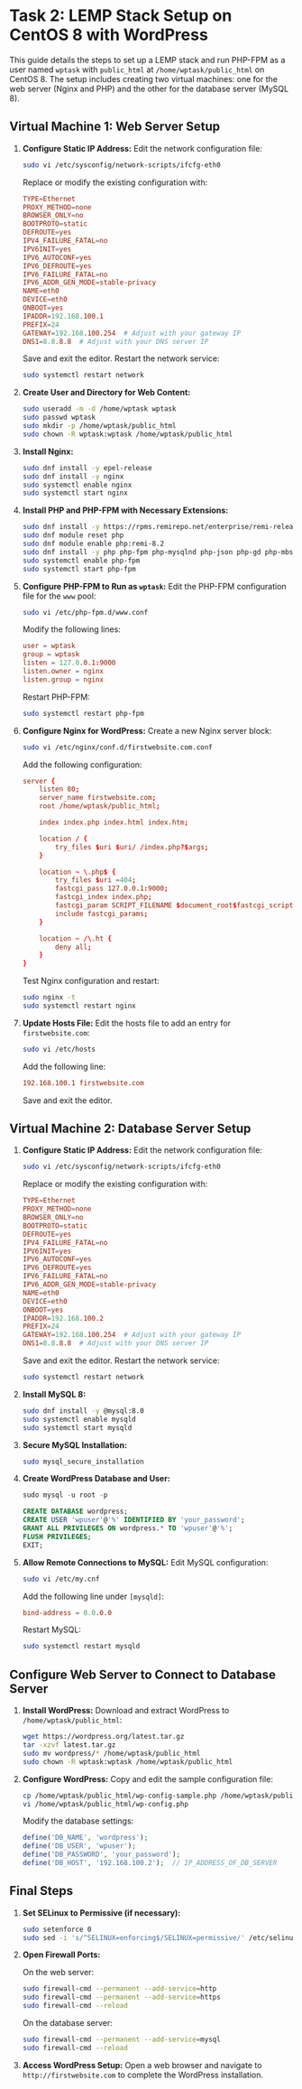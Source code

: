 # Task 2: LEMP Stack Setup on CentOS 8 with WordPress

This guide details the steps to set up a LEMP stack and run PHP-FPM as a user named `wptask` with `public_html` at `/home/wptask/public_html` on CentOS 8. The setup includes creating two virtual machines: one for the web server (Nginx and PHP) and the other for the database server (MySQL 8).

## Virtual Machine 1: Web Server Setup

1. **Configure Static IP Address:**
    Edit the network configuration file:
    ```sh
    sudo vi /etc/sysconfig/network-scripts/ifcfg-eth0
    ```
    Replace or modify the existing configuration with:
    ```conf
    TYPE=Ethernet
    PROXY_METHOD=none
    BROWSER_ONLY=no
    BOOTPROTO=static
    DEFROUTE=yes
    IPV4_FAILURE_FATAL=no
    IPV6INIT=yes
    IPV6_AUTOCONF=yes
    IPV6_DEFROUTE=yes
    IPV6_FAILURE_FATAL=no
    IPV6_ADDR_GEN_MODE=stable-privacy
    NAME=eth0
    DEVICE=eth0
    ONBOOT=yes
    IPADDR=192.168.100.1
    PREFIX=24
    GATEWAY=192.168.100.254  # Adjust with your gateway IP
    DNS1=8.8.8.8  # Adjust with your DNS server IP
    ```
    Save and exit the editor. Restart the network service:
    ```sh
    sudo systemctl restart network
    ```

2. **Create User and Directory for Web Content:**
    ```sh
    sudo useradd -m -d /home/wptask wptask
    sudo passwd wptask
    sudo mkdir -p /home/wptask/public_html
    sudo chown -R wptask:wptask /home/wptask/public_html
    ```

3. **Install Nginx:**
    ```sh
    sudo dnf install -y epel-release
    sudo dnf install -y nginx
    sudo systemctl enable nginx
    sudo systemctl start nginx
    ```

4. **Install PHP and PHP-FPM with Necessary Extensions:**
    ```sh
    sudo dnf install -y https://rpms.remirepo.net/enterprise/remi-release-8.rpm
    sudo dnf module reset php
    sudo dnf module enable php:remi-8.2
    sudo dnf install -y php php-fpm php-mysqlnd php-json php-gd php-mbstring php-xml php-xmlrpc php-opcache php-curl php-intl php-imagick php-zip
    sudo systemctl enable php-fpm
    sudo systemctl start php-fpm
    ```

5. **Configure PHP-FPM to Run as `wptask`:**
    Edit the PHP-FPM configuration file for the `www` pool:
    ```sh
    sudo vi /etc/php-fpm.d/www.conf
    ```
    Modify the following lines:
    ```conf
    user = wptask
    group = wptask
    listen = 127.0.0.1:9000
    listen.owner = nginx
    listen.group = nginx
    ```
    Restart PHP-FPM:
    ```sh
    sudo systemctl restart php-fpm
    ```

6. **Configure Nginx for WordPress:**
    Create a new Nginx server block:
    ```sh
    sudo vi /etc/nginx/conf.d/firstwebsite.com.conf
    ```
    Add the following configuration:
    ```conf
    server {
        listen 80;
        server_name firstwebsite.com;
        root /home/wptask/public_html;

        index index.php index.html index.htm;

        location / {
            try_files $uri $uri/ /index.php?$args;
        }

        location ~ \.php$ {
            try_files $uri =404;
            fastcgi_pass 127.0.0.1:9000;
            fastcgi_index index.php;
            fastcgi_param SCRIPT_FILENAME $document_root$fastcgi_script_name;
            include fastcgi_params;
        }

        location ~ /\.ht {
            deny all;
        }
    }
    ```
    Test Nginx configuration and restart:
    ```sh
    sudo nginx -t
    sudo systemctl restart nginx
    ```

7. **Update Hosts File:**
    Edit the hosts file to add an entry for `firstwebsite.com`:
    ```sh
    sudo vi /etc/hosts
    ```
    Add the following line:
    ```conf
    192.168.100.1 firstwebsite.com
    ```
    Save and exit the editor.

## Virtual Machine 2: Database Server Setup

1. **Configure Static IP Address:**
    Edit the network configuration file:
    ```sh
    sudo vi /etc/sysconfig/network-scripts/ifcfg-eth0
    ```
    Replace or modify the existing configuration with:
    ```conf
    TYPE=Ethernet
    PROXY_METHOD=none
    BROWSER_ONLY=no
    BOOTPROTO=static
    DEFROUTE=yes
    IPV4_FAILURE_FATAL=no
    IPV6INIT=yes
    IPV6_AUTOCONF=yes
    IPV6_DEFROUTE=yes
    IPV6_FAILURE_FATAL=no
    IPV6_ADDR_GEN_MODE=stable-privacy
    NAME=eth0
    DEVICE=eth0
    ONBOOT=yes
    IPADDR=192.168.100.2
    PREFIX=24
    GATEWAY=192.168.100.254  # Adjust with your gateway IP
    DNS1=8.8.8.8  # Adjust with your DNS server IP
    ```
    Save and exit the editor. Restart the network service:
    ```sh
    sudo systemctl restart network
    ```

2. **Install MySQL 8:**
    ```sh
    sudo dnf install -y @mysql:8.0
    sudo systemctl enable mysqld
    sudo systemctl start mysqld
    ```

3. **Secure MySQL Installation:**
    ```sh
    sudo mysql_secure_installation
    ```

4. **Create WordPress Database and User:**
    ```sql
    sudo mysql -u root -p

    CREATE DATABASE wordpress;
    CREATE USER 'wpuser'@'%' IDENTIFIED BY 'your_password';
    GRANT ALL PRIVILEGES ON wordpress.* TO 'wpuser'@'%';
    FLUSH PRIVILEGES;
    EXIT;
    ```

5. **Allow Remote Connections to MySQL:**
    Edit MySQL configuration:
    ```sh
    sudo vi /etc/my.cnf
    ```
    Add the following line under `[mysqld]`:
    ```conf
    bind-address = 0.0.0.0
    ```
    Restart MySQL:
    ```sh
    sudo systemctl restart mysqld
    ```

## Configure Web Server to Connect to Database Server

1. **Install WordPress:**
    Download and extract WordPress to `/home/wptask/public_html`:
    ```sh
    wget https://wordpress.org/latest.tar.gz
    tar -xzvf latest.tar.gz
    sudo mv wordpress/* /home/wptask/public_html
    sudo chown -R wptask:wptask /home/wptask/public_html
    ```

2. **Configure WordPress:**
    Copy and edit the sample configuration file:
    ```sh
    cp /home/wptask/public_html/wp-config-sample.php /home/wptask/public_html/wp-config.php
    vi /home/wptask/public_html/wp-config.php
    ```
    Modify the database settings:
    ```php
    define('DB_NAME', 'wordpress');
    define('DB_USER', 'wpuser');
    define('DB_PASSWORD', 'your_password');
    define('DB_HOST', '192.168.100.2');  // IP_ADDRESS_OF_DB_SERVER
    ```

## Final Steps

1. **Set SELinux to Permissive (if necessary):**
    ```sh
    sudo setenforce 0
    sudo sed -i 's/^SELINUX=enforcing$/SELINUX=permissive/' /etc/selinux/config
    ```

2. **Open Firewall Ports:**

    On the web server:
    ```sh
    sudo firewall-cmd --permanent --add-service=http
    sudo firewall-cmd --permanent --add-service=https
    sudo firewall-cmd --reload
    ```

    On the database server:
    ```sh
    sudo firewall-cmd --permanent --add-service=mysql
    sudo firewall-cmd --reload
    ```

3. **Access WordPress Setup:**
    Open a web browser and navigate to `http://firstwebsite.com` to complete the WordPress installation.


